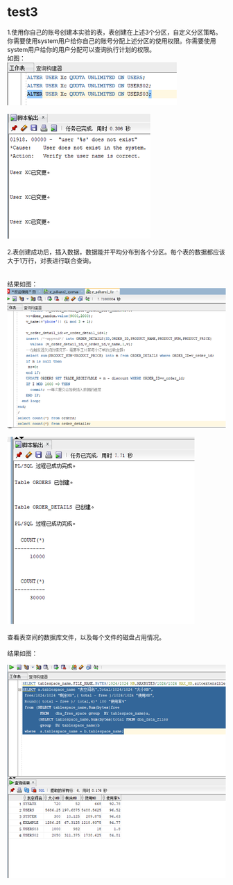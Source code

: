 # test3
1.使用你自己的账号创建本实验的表，表创建在上述3个分区，自定义分区策略。
你需要使用system用户给你自己的账号分配上述分区的使用权限。你需要使用system用户给你的用户分配可以查询执行计划的权限。
<br>
如图：
<br>
![t3](work3/1.png)<br><br>
![t3](work3/2.png)<br><br>
2.表创建成功后，插入数据，数据能并平均分布到各个分区。每个表的数据都应该大于1万行，对表进行联合查询。<br>
<br><br>
结果如图：<br>
![t3](work3/3.png)<br><br>
![t3](work3/4.png)<br><br>
查看表空间的数据库文件，以及每个文件的磁盘占用情况。<br><br>
结果如图：<br><br>
![t3](work3/5.png)<br><br>